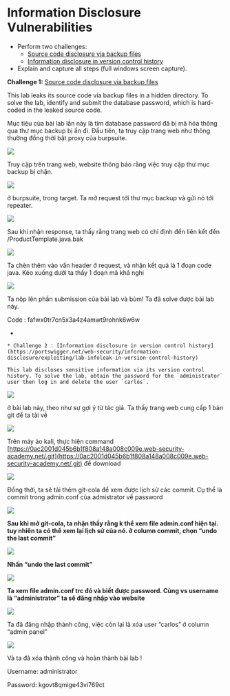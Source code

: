 # Information Disclosure Vulnerabilities

* Perform two challenges:
  * [Source code disclosure via backup files](https://portswigger.net/web-security/information-disclosure/exploiting/lab-infoleak-via-backup-files)
  * [Information disclosure in version control history](https://portswigger.net/web-security/information-disclosure/exploiting/lab-infoleak-in-version-control-history)
*   Explain and capture all steps (full windows screen capture).



**Challenge 1:** [Source code disclosure via backup files](https://portswigger.net/web-security/information-disclosure/exploiting/lab-infoleak-via-backup-files)

This lab leaks its source code via backup files in a hidden directory. To solve the lab, identify and submit the database password, which is hard-coded in the leaked source code.

Mục tiêu của bài lab lần này là tìm database password đã bị mã hóa thông qua thư mục backup bị ẩn đi. Đầu tiên, ta truy cập trang web như thông thường đồng thời bật proxy của burpsuite.

![](.gitbook/assets/0.png)

Truy cập trên trang web, website thông báo rằng việc truy cập thư mục backup bị chặn.

![](.gitbook/assets/1.png)

ở burpsuite, trong target. Ta mở request tới thư mục backup và gửi nó tới repeater.

![](.gitbook/assets/2.png)

Sau khi nhận response, ta thấy rằng trang web có chỉ định đến liên kết đến /ProductTemplate.java.bak

![](.gitbook/assets/3.png)

Ta chèn thêm vào vần header ở request, và nhận kết quả là 1 đoạn code java. Kéo xuống dưới ta thấy 1 đoạn mã khả nghi

![](.gitbook/assets/4.png)

Ta nộp lên phần submission của bài lab và bùm! Ta đã solve được bài lab này.

Code : fafwx0tr7cn5x3a4z4amwt9rohnk6w6w

*

    * Challenge 2 : [Information disclosure in version control history](https://portswigger.net/web-security/information-disclosure/exploiting/lab-infoleak-in-version-control-history)

    This lab discloses sensitive information via its version control history. To solve the lab, obtain the password for the `administrator` user then log in and delete the user `carlos`.

![](.gitbook/assets/5.png)

ở bài lab này, theo như sự gợi ý từ tác giả. Ta thấy trang web cung cấp 1 bản git để ta tải về

![](.gitbook/assets/6.png)

Trên máy ảo kali, thực hiện command [https://0ac2001d045b6b1f808a148a008c009e.web-security-academy.net/.git](https://0ac2001d045b6b1f808a148a008c009e.web-security-academy.net/.git) để download

![](.gitbook/assets/7.png)

Đồng thời, ta sẽ tải thêm git-cola để xem được lịch sử các commit. Cụ thể là commit trong admin.conf của admistrator về password

![](.gitbook/assets/8.png)

**Sau khi mở git-cola, ta nhận thấy rằng k thể xem file admin.conf hiện tại. tuy nhiên ta có thể xem lại lịch sử của nó. ở column commit, chọn “undo the last commit”**

![](.gitbook/assets/9.png)

**Nhấn “undo the last commit”**

![](.gitbook/assets/10.png)

**Ta xem file admin.conf trc đó và biết được password. Cùng vs username là “administrator” ta sẽ đăng nhập vào website**

![](.gitbook/assets/11.png)

Ta đã đăng nhập thành công, việc còn lại là xóa user “carlos” ở column “admin panel”

![](.gitbook/assets/12.png)

Và ta đã xóa thành công và hoàn thành bài lab !

Username: administrator

Password: kgovt8qmige43vi769ct
